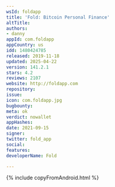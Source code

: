 ```yaml
---
wsId: foldapp
title: 'Fold: Bitcoin Personal Finance'
altTitle: 
authors:
- danny
appId: com.foldapp
appCountry: us
idd: 1480424785
released: 2019-11-18
updated: 2025-04-22
version: 141.2.1
stars: 4.2
reviews: 2107
website: http://foldapp.com
repository: 
issue: 
icon: com.foldapp.jpg
bugbounty: 
meta: ok
verdict: nowallet
appHashes: 
date: 2021-09-15
signer: 
twitter: fold_app
social: 
features: 
developerName: Fold

---
```


{% include copyFromAndroid.html %}
